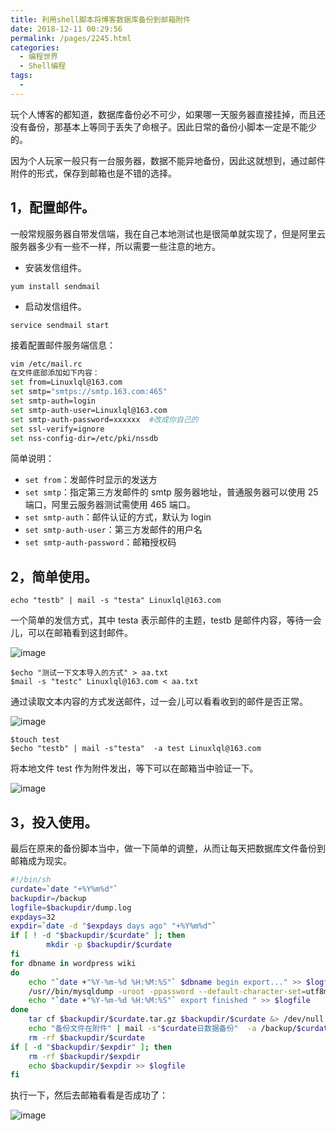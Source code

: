 ```yaml
---
title: 利用shell脚本将博客数据库备份到邮箱附件
date: 2018-12-11 00:29:56
permalink: /pages/2245.html
categories:
  - 编程世界
  - Shell编程
tags:
  - 
---
```


玩个人博客的都知道，数据库备份必不可少，如果哪一天服务器直接挂掉，而且还没有备份，那基本上等同于丢失了命根子。因此日常的备份小脚本一定是不能少的。



因为个人玩家一般只有一台服务器，数据不能异地备份，因此这就想到，通过邮件附件的形式，保存到邮箱也是不错的选择。



## 1，配置邮件。



一般常规服务器自带发信端，我在自己本地测试也是很简单就实现了，但是阿里云服务器多少有一些不一样，所以需要一些注意的地方。



- 安装发信组件。



```
yum install sendmail
```



- 启动发信组件。



```
service sendmail start
```



接着配置邮件服务端信息：



```sh
vim /etc/mail.rc
在文件底部添加如下内容：
set from=Linuxlql@163.com
set smtp="smtps://smtp.163.com:465"
set smtp-auth=login
set smtp-auth-user=Linuxlql@163.com
set smtp-auth-password=xxxxxx  #改成你自己的
set ssl-verify=ignore
set nss-config-dir=/etc/pki/nssdb
```



简单说明：



- `set from`：发邮件时显示的发送方
- `set smtp`：指定第三方发邮件的 smtp 服务器地址，普通服务器可以使用 25 端口，阿里云服务器测试需使用 465 端口。
- `set smtp-auth`：邮件认证的方式，默认为 login
- `set smtp-auth-user`：第三方发邮件的用户名
- `set smtp-auth-password`：邮箱授权码



## 2，简单使用。



```
echo "testb" | mail -s "testa" Linuxlql@163.com
```



一个简单的发信方式，其中 testa 表示邮件的主题，testb 是邮件内容，等待一会儿，可以在邮箱看到这封邮件。





![image](https://tva1.sinaimg.cn/large/008k1Yt0ly1gs32p8fjfgj30b70andk0.jpg)





```
$echo "测试一下文本导入的方式" > aa.txt
$mail -s "testc" Linuxlql@163.com < aa.txt
```



通过读取文本内容的方式发送邮件，过一会儿可以看看收到的邮件是否正常。





![image](https://tva3.sinaimg.cn/large/008k1Yt0ly1gs32pf1tg5j30b50asaek.jpg)





```
$touch test
$echo "testb" | mail -s"testa"  -a test Linuxlql@163.com
```



将本地文件 test 作为附件发出，等下可以在邮箱当中验证一下。





![image](https://tvax4.sinaimg.cn/large/008k1Yt0ly1gs32pk8l2ij30dn0m3tf4.jpg)





## 3，投入使用。



最后在原来的备份脚本当中，做一下简单的调整，从而让每天把数据库文件备份到邮箱成为现实。



```sh
#!/bin/sh
curdate=`date "+%Y%m%d"`
backupdir=/backup
logfile=$backupdir/dump.log
expdays=32
expdir=`date -d "$expdays days ago" "+%Y%m%d"`
if [ ! -d "$backupdir/$curdate" ]; then
        mkdir -p $backupdir/$curdate
fi
for dbname in wordpress wiki
do
    echo "`date +"%Y-%m-%d %H:%M:%S"` $dbname begin export..." >> $logfile
    /usr//bin/mysqldump -uroot -ppassword --default-character-set=utf8mb4 $dbname | gzip > $backupdir/$curdate/$dbname.sql.gz
    echo "`date +"%Y-%m-%d %H:%M:%S"` export finished " >> $logfile
done
    tar cf $backupdir/$curdate.tar.gz $backupdir/$curdate &> /dev/null
    echo "备份文件在附件" | mail -s"$curdate日数据备份"  -a /backup/$curdate.tar.gz Linuxlql@163.com &> /dev/null
    rm -rf $backupdir/$curdate
if [ -d "$backupdir/$expdir" ]; then
    rm -rf $backupdir/$expdir
    echo $backupdir/$expdir >> $logfile
fi
```



执行一下，然后去邮箱看看是否成功了：





![image](https://tvax2.sinaimg.cn/large/008k1Yt0ly1gs32pqaz17j30cx0m0gsj.jpg)
